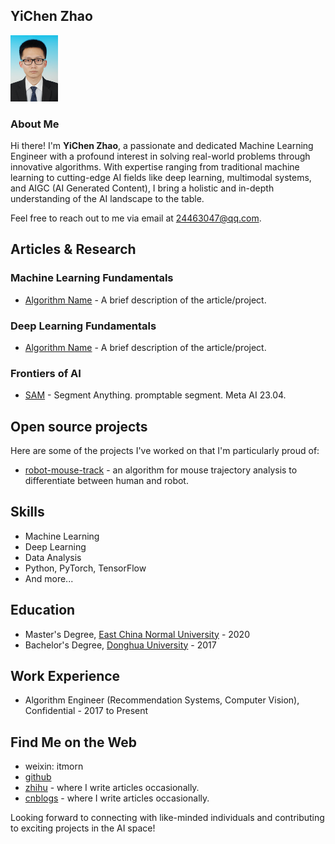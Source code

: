 ## YiChen Zhao

<img src="https://raw.githubusercontent.com/itmorn/itmorn.github.io/main/profile.jpg" alt="Your Image" width="15%" />


### About Me

Hi there! I'm **YiChen Zhao**, a passionate and dedicated Machine Learning Engineer with a profound interest in solving real-world problems through innovative algorithms. With expertise ranging from traditional machine learning to cutting-edge AI fields like deep learning, multimodal systems, and AIGC (AI Generated Content), I bring a holistic and in-depth understanding of the AI landscape to the table.

Feel free to reach out to me via email at [24463047@qq.com](mailto:24463047@qq.com).

## Articles & Research

### Machine Learning Fundamentals
- [Algorithm Name](link-to-article-or-project) - A brief description of the article/project.

### Deep Learning Fundamentals
- [Algorithm Name](link-to-article-or-project) - A brief description of the article/project.

### Frontiers of AI
- [SAM](https://zhuanlan.zhihu.com/p/667801207) - Segment Anything. promptable segment. Meta AI 23.04.
  


## Open source projects

Here are some of the projects I've worked on that I'm particularly proud of:

- [robot-mouse-track](https://github.com/itmorn/robot-mouse-track) - an algorithm for mouse trajectory analysis to differentiate between human and robot.

## Skills

- Machine Learning
- Deep Learning
- Data Analysis
- Python, PyTorch, TensorFlow
- And more...

## Education

- Master's Degree, [East China Normal University](https://www.ecnu.edu.cn/) - 2020
- Bachelor's Degree, [Donghua University](https://www.dhu.edu.cn/) - 2017

## Work Experience

- Algorithm Engineer (Recommendation Systems, Computer Vision), Confidential - 2017 to Present

## Find Me on the Web

- weixin: itmorn
- [github](https://github.com/itmorn)
- [zhihu](https://www.zhihu.com/people/itmorn) - where I write articles occasionally.
- [cnblogs](https://www.cnblogs.com/itmorn/) - where I write articles occasionally.

Looking forward to connecting with like-minded individuals and contributing to exciting projects in the AI space!
